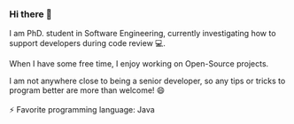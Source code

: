 ### Hi there 👋

I am PhD. student in Software Engineering, currently investigating how to support developers during code review 💻.

When I have some free time, I enjoy working on Open-Source projects. 

I am not anywhere close to being a senior developer, so any tips or tricks to program better are more than welcome! 😄
<br>
<br>
⚡ Favorite programming language: Java

<!--
**EFregnan/EFregnan** is a ✨ _special_ ✨ repository because its `README.md` (this file) appears on your GitHub profile.

Here are some ideas to get you started:

- 
- 🌱 I’m currently learning ...
- 👯 I’m looking to collaborate on ...
- 🤔 I’m looking for help with ...
- 💬 Ask me about ...
- 📫 How to reach me: ...
-  Pronouns: ...
- 
-->
